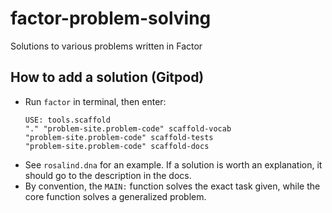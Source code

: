 # factor-problem-solving

Solutions to various problems written in Factor

## How to add a solution (Gitpod)

* Run `factor` in terminal, then enter:
    ```
    USE: tools.scaffold
    "." "problem-site.problem-code" scaffold-vocab
    "problem-site.problem-code" scaffold-tests
    "problem-site.problem-code" scaffold-docs
    ```
* See `rosalind.dna` for an example. If a solution is worth an explanation, it should go to the description in the docs.
* By convention, the `MAIN:` function solves the exact task given, while the core function solves a generalized problem.